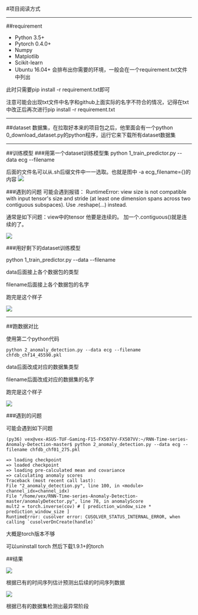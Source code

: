 #项目阅读方式

---
##requirement
* Python 3.5+
* Pytorch 0.4.0+
* Numpy
* Matplotlib
* Scikit-learn
* Ubuntu 16.04+
会排布出你需要的环境，一般会在一个requirement.txt文件中列出

此时只需要pip install -r requirement.txt即可

注意可能会出现txt文件中名字和github上面实际的名字不符合的情况，记得在txt中改正后再次进行pip install -r requirement.txt

---
##dataset
数据集，在拉取好本来的项目包之后，他里面会有一个python 0_download_dataset.py的python程序，运行它来下载所有dataset数据集

---
##训练模型
###用第一个dataset训练模型集
	python 1_train_predictor.py --data ecg --filename 

后面的文件名可以从.sh后缀文件中一一选取。也就是图中 -a ecg_filename={}的内容
![](https://cdn.jsdelivr.net/gh/tj-messi/picture/%E5%BE%AE%E4%BF%A1%E5%9B%BE%E7%89%87_20240831120446.jpg)

###遇到的问题
可能会遇到报错：
RuntimeError: view size is not compatible with input tensor's size and stride (at least one dimension spans across two contiguous subspaces). Use .reshape(...) instead.

通常是如下问题：view中的tensor 他要是连续的。
加一个.contiguous()就是连续的了。


![](https://cdn.jsdelivr.net/gh/tj-messi/picture/%E5%BE%AE%E4%BF%A1%E5%9B%BE%E7%89%87_20240831120440.jpg)

###用好剩下的dataset训练模型

python 1_train_predictor.py --data --filename 

data后面接上各个数据包的类型 

filename后面接上各个数据包的名字

跑完是这个样子

![](https://cdn.jsdelivr.net/gh/tj-messi/picture/c2cfff9fd1a2d12c60aaf0f41db33a1.jpg)

---
##跑数据对比

使用第二个python代码

	python 2_anomaly_detection.py --data ecg --filename chfdb_chf14_45590.pkl

data后面改成对应的数据集类型

filename后面改成对应的数据集的名字

跑完是这个样子

![](https://cdn.jsdelivr.net/gh/tj-messi/picture/018a413d3b53c2d727ca5eee25bd9b0.jpg)

###遇到的问题

可能会遇到如下问题

	(py36) vex@vex-ASUS-TUF-Gaming-F15-FX507VV-FX507VV:~/RNN-Time-series-Anomaly-Detection-master$ python 2_anomaly_detection.py --data ecg --filename chfdb_chf01_275.pkl

	=> loading checkpoint
	=> loaded checkpoint
	=> loading pre-calculated mean and covariance
	=> calculating anomaly scores
	Traceback (most recent call last):
	File "2_anomaly_detection.py", line 100, in <module>
	channel_idx=channel_idx)
	File "/home/vex/RNN-Time-series-Anomaly-Detection-master/anomalyDetector.py", line 78, in anomalyScore
	mult2 = torch.inverse(cov) # [ prediction_window_size * prediction_window_size ]
	RuntimeError: cusolver error: CUSOLVER_STATUS_INTERNAL_ERROR, when calling `cusolverDnCreate(handle)`

大概是torch版本不够

可以uninstall torch 然后下载1.9.1+的torch

##结果

![](https://cdn.jsdelivr.net/gh/tj-messi/picture/1725465221752.png)

根据已有的时间序列估计预测出后续的时间序列数据


![](https://cdn.jsdelivr.net/gh/tj-messi/picture/1725465290297.png)

根据已有的数据集检测出最异常阶段




